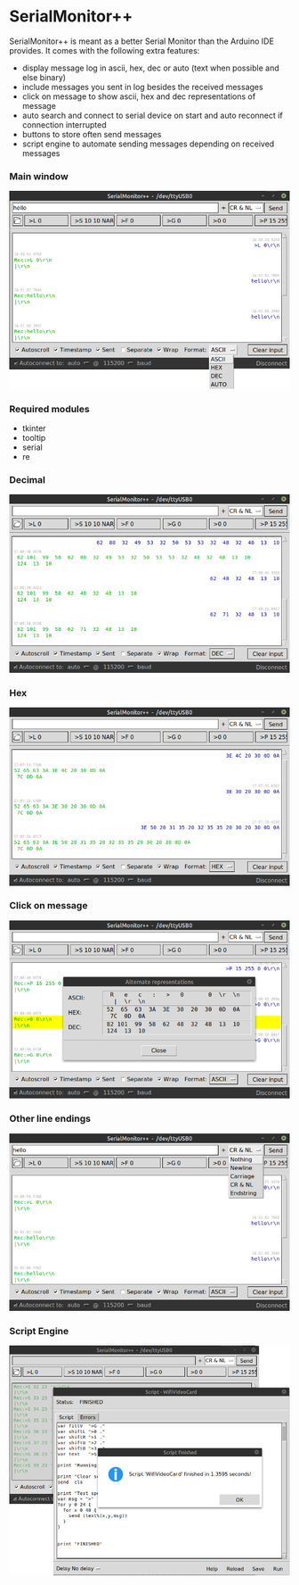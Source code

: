 # SerialMonitor++

SerialMonitor++ is meant as a better Serial Monitor than the Arduino IDE provides. It comes with the following extra features:
- display message log in ascii, hex, dec or auto (text when possible and else binary)
- include messages you sent in log besides the received messages 
- click on message to show ascii, hex and dec representations of message
- auto search and connect to serial device on start and auto reconnect if connection interrupted
- buttons to store often send messages
- script engine to automate sending messages depending on received messages

### Main window
![Main Window](/images/format.png)
### Required modules
- tkinter
- tooltip
- serial
- re

### Decimal
![Decimal](/images/dec.png)

### Hex
![Hex](/images/hex.png)

### Click on message
![Hex](/images/allrepresentations.png)

### Other line endings
![Hex](/images/lineending.png)

### Script Engine
![Hex](/images/scriptengine.png)

